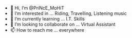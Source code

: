 - 👋 Hi, I’m @PriNcE_MoHiT
- 👀 I’m interested in ... Riding, Travelling, Listening music
- 🌱 I’m currently learning ... I.T. Skills
- 💞️ I’m looking to collaborate on ... Virtual Assistant
- 📫 How to reach me ... everywhere 

<!---
mprincemikku/mprincemikku is a ✨ special ✨ repository because its `README.md` (this file) appears on your GitHub profile.
You can click the Preview link to take a look at your changes.
--->
